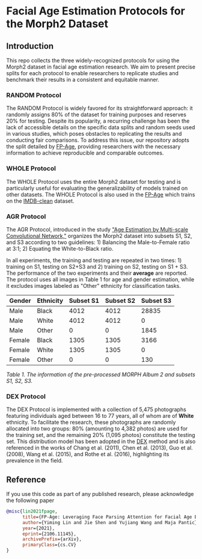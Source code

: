 # Facial Age Estimation Protocols for the Morph2 Dataset

## Introduction

This repo collects the three widely-recognized protocols for using the Morph2 dataset in facial age estimation research. We aim to present precise splits for each protocol to enable researchers to replicate studies and benchmark their results in a consistent and equitable manner.

### RANDOM Protocol

The RANDOM Protocol is widely favored for its straightforward approach: it randomly assigns 80% of the dataset for training purposes and reserves 20% for testing. Despite its popularity, a recurring challenge has been the lack of accessible details on the specific data splits and random seeds used in various studies, which poses obstacles to replicating the results and conducting fair comparisons. To address this issue, our repository adopts the split detailed by [FP-Age](https://github.com/yiminglin-ai/FP-Age), providing researchers with the necessary information to achieve reproducible and comparable outcomes.

### WHOLE Protocol

The WHOLE Protocol uses the entire Morph2 dataset for testing and is particularly useful for evaluating the generalizability of models trained on other datasets. The WHOLE Protocol is also used in the [FP-Age](https://github.com/yiminglin-ai/FP-Age) which trains on the [IMDB-clean](https://github.com/yiminglin-ai/imdb-clean) dataset.

### AGR Protocol

The AGR Protocol, introduced in the study ["Age Estimation by Multi-scale Convolutional Network,"]((http://www.cbsr.ia.ac.cn/users/dyi/agr.html)) organizes the Morph2 dataset into subsets S1, S2, and S3 according to two guidelines: 1) Balancing the Male-to-Female ratio at 3:1; 2) Equating the White-to-Black ratio.

In all experiments, the training and testing are repeated in two times: 1) training on S1, testing on S2+S3 and 2) training on S2, testing on S1 + S3. The performance of the two experiments and their **average** are reported. The protocol uses all images in Table 1 for age and gender estimation, while it excludes images labeled as "Other" ethnicity for classification tasks.

| Gender | Ethnicity | Subset S1 | Subset S2 | Subset S3 |
| ------ | --------- | --------- | --------- | --------- |
| Male   | Black     | 4012      | 4012      | 28835     |
| Male   | White     | 4012      | 4012      | 0         |
| Male   | Other     | 0         | 0         | 1845      |
| Female | Black     | 1305      | 1305      | 3166      |
| Female | White     | 1305      | 1305      | 0         |
| Female | Other     | 0         | 0         | 130       |

*Table 1. The information of the pre-processed MORPH Album 2 and subsets S1, S2, S3.*

### DEX Protocol

The DEX Protocol is implemented with a collection of 5,475 photographs featuring individuals aged between 16 to 77 years, all of whom are of **White** ethnicity. To facilitate the research, these photographs are randomly allocated into two groups: 80% (amounting to 4,382 photos) are used for the training set, and the remaining 20% (1,095 photos) constitute the testing set. This distribution model has been adopted in the [DEX](https://data.vision.ee.ethz.ch/cvl/rrothe/imdb-wiki/) method and is also referenced in the works of Chang et al. (2011), Chen et al. (2013), Guo et al. (2008), Wang et al. (2015), and Rothe et al. (2016), highlighting its prevalence in the field.

## Reference

If you use this code as part of any published research, please acknowledge the following paper

```bibtex
@misc{lin2021fpage,
      title={FP-Age: Leveraging Face Parsing Attention for Facial Age Estimation in the Wild}, 
      author={Yiming Lin and Jie Shen and Yujiang Wang and Maja Pantic},
      year={2021},
      eprint={2106.11145},
      archivePrefix={arXiv},
      primaryClass={cs.CV}
}
```
